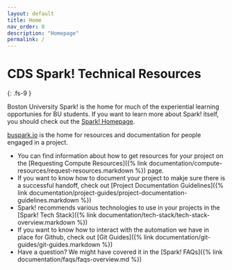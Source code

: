 ```yaml
---
layout: default
title: Home
nav_order: 0
description: "Homepage"
permalink: /
---
```


# CDS Spark! Technical Resources
{: .fs-9 }

Boston University Spark! is the home for much of the experiential learning opportunies for BU students. If you want to learn more about Spark! itself, you should check out the [Spark! Homepage](https://www.bu.edu/spark/).

[buspark.io](https://buspark.io) is the home for resources and documentation for people engaged in a project.

* You can find information about how to get resources for your project on the [Requesting Compute Resources]({% link documentation/compute-resources/request-resources.markdown %}) page.
* If you want to know how to document your project to makje sure there is a successful handoff, check out [Project Documentation Guidelines]({% link documentation/project-guides/project-documentation-guidelines.markdown %})
* Spark! recommends various technologies to use in your projects in the [Spark! Tech Stack]({% link documentation/tech-stack/tech-stack-overview.markdown %})
* If you want to know how to interact with the automation we have in place for Github, check out [Git Guides]({% link documentation/git-guides/git-guides.markdown %})
* Have a question? We might have covered it in the [Spark! FAQs]({% link documentation/faqs/faqs-overview.md %})


<!-- 1. Add Just the Docs to your Jekyll site's `_config.yml` as a [remote theme](https://blog.github.com/2017-11-29-use-any-theme-with-github-pages/)

```yaml
remote_theme: just-the-docs/just-the-docs
```

<small>You must have GitHub Pages enabled on your repo, one or more Markdown files, and a `_config.yml` file. [See an example repository](https://github.com/pmarsceill/jtd-remote)</small> -->

<!-- ### Local installation: Use the gem-based theme

1. Install the Ruby Gem
  ```bash
  $ gem install just-the-docs
  ```
  ```yaml
  # .. or add it to your your Jekyll site’s Gemfile
  gem "just-the-docs"
  ```

2. Add Just the Docs to your Jekyll site’s `_config.yml`
  ```yaml
  theme: "just-the-docs"
  ```

3. _Optional:_ Initialize search data (creates `search-data.json`)
  ```bash
  $ bundle exec just-the-docs rake search:init
  ```

3. Run you local Jekyll server
  ```bash
  $ jekyll serve
  ```
  ```bash
  # .. or if you're using a Gemfile (bundler)
  $ bundle exec jekyll serve
  ``` -->
